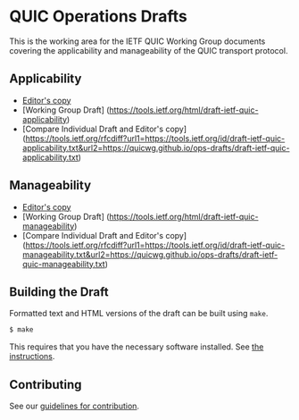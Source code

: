 # QUIC Operations Drafts

This is the working area for the IETF QUIC Working Group documents covering
the applicability and manageability of the QUIC transport protocol.

## Applicability

* [Editor's copy](https://quicwg.github.io/ops-drafts/draft-ietf-quic-applicability.html)
* [Working Group Draft] (https://tools.ietf.org/html/draft-ietf-quic-applicability)
* [Compare Individual Draft and Editor's copy] (https://tools.ietf.org/rfcdiff?url1=https://tools.ietf.org/id/draft-ietf-quic-applicability.txt&url2=https://quicwg.github.io/ops-drafts/draft-ietf-quic-applicability.txt)

## Manageability

* [Editor's copy](https://quicwg.github.io/ops-drafts/draft-ietf-quic-manageability.html)
* [Working Group Draft] (https://tools.ietf.org/html/draft-ietf-quic-manageability)
* [Compare Individual Draft and Editor's copy] (https://tools.ietf.org/rfcdiff?url1=https://tools.ietf.org/id/draft-ietf-quic-manageability.txt&url2=https://quicwg.github.io/ops-drafts/draft-ietf-quic-manageability.txt)

## Building the Draft

Formatted text and HTML versions of the draft can be built using `make`.

```sh
$ make
```

This requires that you have the necessary software installed.  See [the
instructions](https://github.com/martinthomson/i-d-template/blob/master/doc/SETUP.md).


## Contributing

See our
[guidelines for contribution](https://github.com/quicwg/ops-drafts/blob/master/CONTRIBUTING.md).
